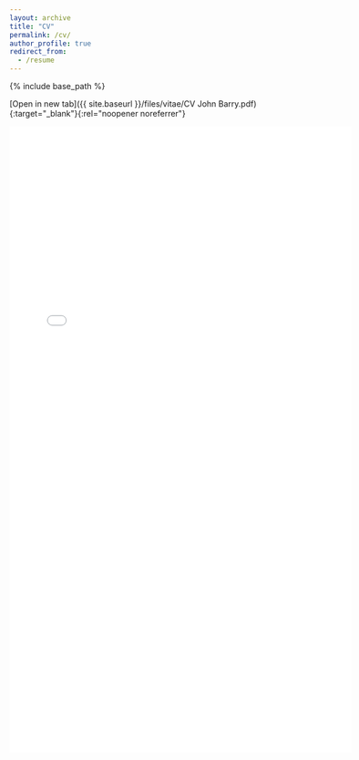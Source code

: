 ```yaml
---
layout: archive
title: "CV"
permalink: /cv/
author_profile: true
redirect_from:
  - /resume
---
```


{% include base_path %}

[Open in new tab]({{ site.baseurl }}/files/vitae/CV John Barry.pdf){:target="_blank"}{:rel="noopener noreferrer"}

<embed src="{{ site.baseurl }}/files/vitae/CV John Barry.pdf" width="600" height="1100" type='application/pdf'>